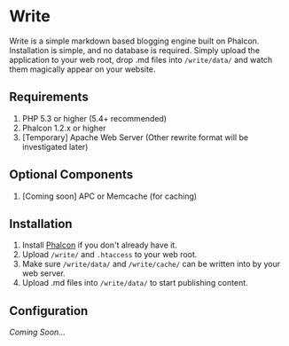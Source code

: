 Write
=====

Write is a simple markdown based blogging engine built on Phalcon. Installation is simple, and no database is
required. Simply upload the application to your web root, drop .md files into `/write/data/` and watch them
magically appear on your website.

Requirements
------------

1. PHP 5.3 or higher (5.4+ recommended)
1. Phalcon 1.2.x or higher
1. [Temporary] Apache Web Server (Other rewrite format will be investigated later)

Optional Components
-------------------

1. [Coming soon] APC or Memcache (for caching)

Installation
------------

1. Install [Phalcon](http://www.phalconphp.com/) if you don't already have it.
1. Upload `/write/` and `.htaccess` to your web root.
1. Make sure `/write/data/` and `/write/cache/` can be written into by your web server.
1. Upload .md files into `/write/data/` to start publishing content.

Configuration
-------------
_Coming Soon..._

